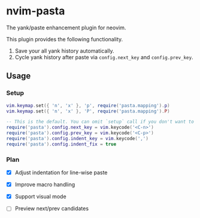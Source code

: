 # nvim-pasta

The yank/paste enhancement plugin for neovim.

This plugin provides the following functionality.

1. Save your all yank history automatically.
2. Cycle yank history after paste via `config.next_key` and `config.prev_key`.

## Usage

### Setup

```lua
vim.keymap.set({ 'n', 'x' }, 'p', require('pasta.mapping').p)
vim.keymap.set({ 'n', 'x' }, 'P', require('pasta.mapping').P)

-- This is the default. You can omit `setup` call if you don't want to change this. 
require('pasta').config.next_key = vim.keycode('<C-n>')
require('pasta').config.prev_key = vim.keycode('<C-p>')
require('pasta').config.indent_key = vim.keycode(',')
require('pasta').config.indent_fix = true
```

### Plan

- [x] Adjust indentation for line-wise paste
- [x] Improve macro handling
- [x] Support visual mode
- [ ] Preview next/prev candidates

